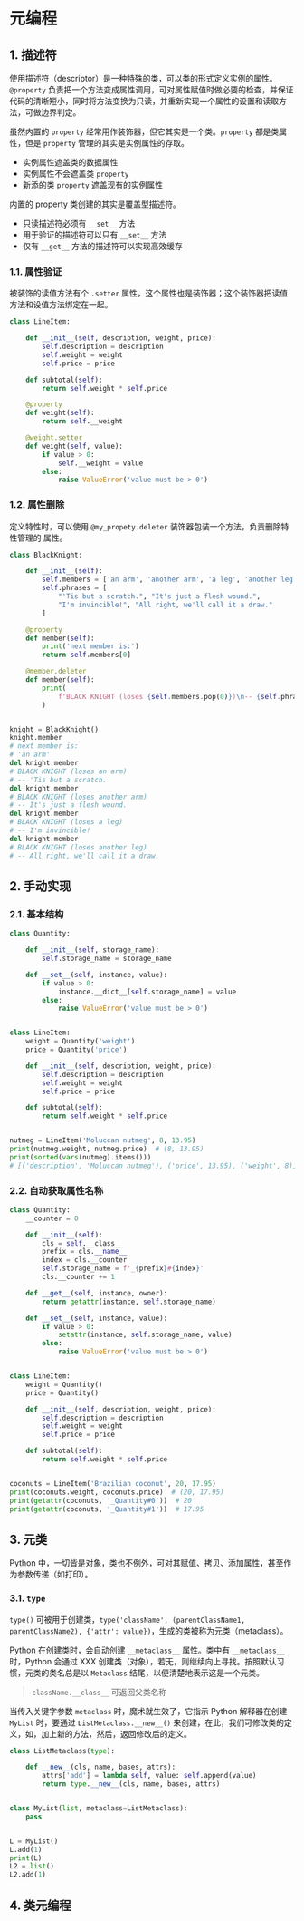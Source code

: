 # 元编程

## 1. 描述符

使用描述符（descriptor）是一种特殊的类，可以类的形式定义实例的属性。`@property` 负责把一个方法变成属性调用，可对属性赋值时做必要的检查，并保证代码的清晰短⼩，同时将⽅法变换为只读，并重新实现⼀个属性的设置和读取⽅法，可做边界判定。

虽然内置的 `property` 经常用作装饰器，但它其实是一个类。`property` 都是类属性，但是 `property` 管理的其实是实例属性的存取。

- 实例属性遮盖类的数据属性
- 实例属性不会遮盖类 `property`
- 新添的类 `property` 遮盖现有的实例属性

内置的 property 类创建的其实是覆盖型描述符。

- 只读描述符必须有 `__set__` 方法
- 用于验证的描述符可以只有 `__set__` 方法
- 仅有 `__get__` 方法的描述符可以实现高效缓存

### 1.1. 属性验证

被装饰的读值方法有个 `.setter` 属性，这个属性也是装饰器；这个装饰器把读值方法和设值方法绑定在一起。

```python
class LineItem:

    def __init__(self, description, weight, price):
        self.description = description
        self.weight = weight
        self.price = price

    def subtotal(self):
        return self.weight * self.price

    @property
    def weight(self):
        return self.__weight

    @weight.setter
    def weight(self, value):
        if value > 0:
            self.__weight = value
        else:
            raise ValueError('value must be > 0')
```

### 1.2. 属性删除

定义特性时，可以使用 `@my_propety.deleter` 装饰器包装一个方法，负责删除特性管理的
属性。

```python
class BlackKnight:

    def __init__(self):
        self.members = ['an arm', 'another arm', 'a leg', 'another leg']
        self.phrases = [
            "'Tis but a scratch.", "It's just a flesh wound.",
            "I'm invincible!", "All right, we'll call it a draw."
        ]

    @property
    def member(self):
        print('next member is:')
        return self.members[0]

    @member.deleter
    def member(self):
        print(
            f'BLACK KNIGHT (loses {self.members.pop(0)})\n-- {self.phrases.pop(0)}'
        )


knight = BlackKnight()
knight.member
# next member is:
# 'an arm'
del knight.member
# BLACK KNIGHT (loses an arm)
# -- 'Tis but a scratch.
del knight.member
# BLACK KNIGHT (loses another arm)
# -- It's just a flesh wound.
del knight.member
# BLACK KNIGHT (loses a leg)
# -- I'm invincible!
del knight.member
# BLACK KNIGHT (loses another leg)
# -- All right, we'll call it a draw.
```

## 2. 手动实现

### 2.1. 基本结构

```python
class Quantity:

    def __init__(self, storage_name):
        self.storage_name = storage_name

    def __set__(self, instance, value):
        if value > 0:
            instance.__dict__[self.storage_name] = value
        else:
            raise ValueError('value must be > 0')


class LineItem:
    weight = Quantity('weight')
    price = Quantity('price')

    def __init__(self, description, weight, price):
        self.description = description
        self.weight = weight
        self.price = price

    def subtotal(self):
        return self.weight * self.price


nutmeg = LineItem('Moluccan nutmeg', 8, 13.95)
print(nutmeg.weight, nutmeg.price)  # (8, 13.95)
print(sorted(vars(nutmeg).items()))
# [('description', 'Moluccan nutmeg'), ('price', 13.95), ('weight', 8)]
```

### 2.2. 自动获取属性名称

```python
class Quantity:
    __counter = 0

    def __init__(self):
        cls = self.__class__
        prefix = cls.__name__
        index = cls.__counter
        self.storage_name = f'_{prefix}#{index}'
        cls.__counter += 1

    def __get__(self, instance, owner):
        return getattr(instance, self.storage_name)

    def __set__(self, instance, value):
        if value > 0:
            setattr(instance, self.storage_name, value)
        else:
            raise ValueError('value must be > 0')


class LineItem:
    weight = Quantity()
    price = Quantity()

    def __init__(self, description, weight, price):
        self.description = description
        self.weight = weight
        self.price = price

    def subtotal(self):
        return self.weight * self.price


coconuts = LineItem('Brazilian coconut', 20, 17.95)
print(coconuts.weight, coconuts.price)  # (20, 17.95)
print(getattr(coconuts, '_Quantity#0'))  # 20
print(getattr(coconuts, '_Quantity#1'))  # 17.95
```

## 3. 元类

Python 中，一切皆是对象，类也不例外，可对其赋值、拷贝、添加属性，甚至作为参数传递（如打印）。

### 3.1. `type`

`type()` 可被用于创建类，`type('className', (parentClassName1, parentClassName2), {'attr': value})`，生成的类被称为元类（metaclass）。

Python 在创建类时，会自动创建 `__metaclass__` 属性。类中有 `__metaclass__` 时，Python 会通过 XXX 创建类（对象），若无，则继续向上寻找。按照默认习惯，元类的类名总是以 `Metaclass` 结尾，以便清楚地表示这是一个元类。

> `className.__class__` 可返回父类名称

当传入关键字参数 `metaclass` 时，魔术就生效了，它指示 Python 解释器在创建 `MyList` 时，要通过 `ListMetaclass.__new__()` 来创建，在此，我们可修改类的定义，如，加上新的方法，然后，返回修改后的定义。

```python
class ListMetaclass(type):

    def __new__(cls, name, bases, attrs):
        attrs['add'] = lambda self, value: self.append(value)
        return type.__new__(cls, name, bases, attrs)


class MyList(list, metaclass=ListMetaclass):
    pass


L = MyList()
L.add(1)
print(L)
L2 = list()
L2.add(1)
```

## 4. 类元编程
